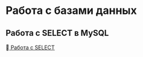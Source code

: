 # Работа с базами данных
## Работа с SELECT в MySQL
🔗[ Работа с SELECT](https://docs.google.com/spreadsheets/d/1KmNSCGWKd24GY3kaKLDl_eTcYlDXPc_QZoqjYUCQh2g/edit?gid=0#gid=0)  
